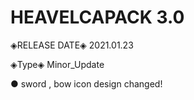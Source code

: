 # HEAVELCAPACK 3.0
◈RELEASE DATE◈ 2021.01.23

◈Type◈ Minor_Update


● sword , bow icon design changed!



